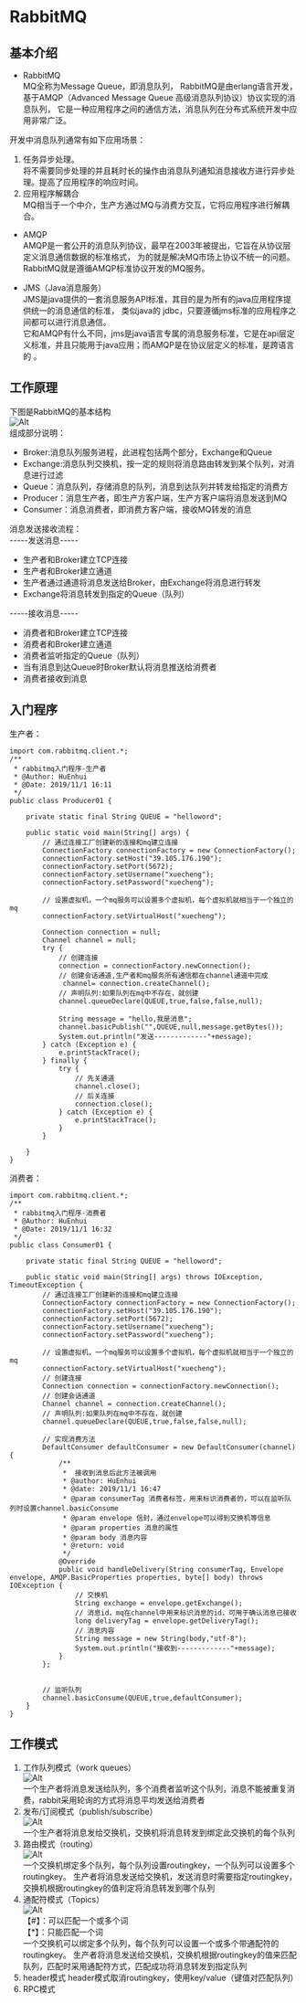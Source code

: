 # RabbitMQ

## 基本介绍
-  RabbitMQ     
MQ全称为Message Queue，即消息队列， RabbitMQ是由erlang语言开发，基于AMQP（Advanced Message Queue 高级消息队列协议）协议实现的消息队列，
它是一种应用程序之间的通信方法，消息队列在分布式系统开发中应用非常广泛。   
     
开发中消息队列通常有如下应用场景：   
1. 任务异步处理。   
  将不需要同步处理的并且耗时长的操作由消息队列通知消息接收方进行异步处理。提高了应用程序的响应时间。
2. 应用程序解耦合  
  MQ相当于一个中介，生产方通过MQ与消费方交互，它将应用程序进行解耦合。
  
-  AMQP     
AMQP是一套公开的消息队列协议，最早在2003年被提出，它旨在从协议层定义消息通信数据的标准格式，
 为的就是解决MQ市场上协议不统一的问题。RabbitMQ就是遵循AMQP标准协议开发的MQ服务。 
 
 - JMS（Java消息服务）        
JMS是java提供的一套消息服务API标准，其目的是为所有的java应用程序提供统一的消息通信的标准，
类似java的 jdbc，只要遵循jms标准的应用程序之间都可以进行消息通信。    
它和AMQP有什么不同，jms是java语言专属的消息服务标准，它是在api层定义标准，并且只能用于java应用；而AMQP是在协议层定义的标准，是跨语言的 。

## 工作原理
下图是RabbitMQ的基本结构    
![Alt](./RabbitMQimg/rabbitmq原理.png)   
组成部分说明： 
- Broker:消息队列服务进程，此进程包括两个部分，Exchange和Queue
- Exchange:消息队列交换机，按一定的规则将消息路由转发到某个队列，对消息进行过滤
- Queue：消息队列，存储消息的队列，消息到达队列并转发给指定的消费方
- Producer：消息生产者，即生产方客户端，生产方客户端将消息发送到MQ
- Consumer：消息消费者，即消费方客户端，接收MQ转发的消息

消息发送接收流程：   
-----发送消息-----
- 生产者和Broker建立TCP连接
- 生产者和Broker建立通道
- 生产者通过通道将消息发送给Broker，由Exchange将消息进行转发
- Exchange将消息转发到指定的Queue（队列）

-----接收消息-----
- 消费者和Broker建立TCP连接
- 消费者和Broker建立通道
- 消费者监听指定的Queue（队列）
- 当有消息到达Queue时Broker默认将消息推送给消费者
- 消费者接收到消息

## 入门程序
生产者：
```
import com.rabbitmq.client.*;
/**
 * rabbitmq入门程序-生产者
 * @Author: HuEnhui
 * @Date: 2019/11/1 16:11
 */
public class Producer01 {

    private static final String QUEUE = "helloword";

    public static void main(String[] args) {
        // 通过连接工厂创建新的连接和mq建立连接
        ConnectionFactory connectionFactory = new ConnectionFactory();
        connectionFactory.setHost("39.105.176.190");
        connectionFactory.setPort(5672);
        connectionFactory.setUsername("xuecheng");
        connectionFactory.setPassword("xuecheng");

        // 设置虚拟机，一个mq服务可以设置多个虚拟机，每个虚拟机就相当于一个独立的mq
        connectionFactory.setVirtualHost("xuecheng");

        Connection connection = null;
        Channel channel = null;
        try {
            // 创建连接
            connection = connectionFactory.newConnection();
            // 创建会话通道,生产者和mq服务所有通信都在channel通道中完成
             channel= connection.createChannel();
            // 声明队列:如果队列在mq中不存在，就创建
            channel.queueDeclare(QUEUE,true,false,false,null);

            String message = "hello,我是消息";
            channel.basicPublish("",QUEUE,null,message.getBytes());
            System.out.println("发送-------------"+message);
        } catch (Exception e) {
            e.printStackTrace();
        } finally {
            try {
                // 先关通道
                channel.close();
                // 后关连接
                connection.close();
            } catch (Exception e) {
                e.printStackTrace();
            }
        }

    }
}
```
消费者：
```
import com.rabbitmq.client.*;
/**
 * rabbitmq入门程序-消费者
 * @Author: HuEnhui
 * @Date: 2019/11/1 16:32
 */
public class Consumer01 {

    private static final String QUEUE = "helloword";

    public static void main(String[] args) throws IOException, TimeoutException {
        // 通过连接工厂创建新的连接和mq建立连接
        ConnectionFactory connectionFactory = new ConnectionFactory();
        connectionFactory.setHost("39.105.176.190");
        connectionFactory.setPort(5672);
        connectionFactory.setUsername("xuecheng");
        connectionFactory.setPassword("xuecheng");

        // 设置虚拟机，一个mq服务可以设置多个虚拟机，每个虚拟机就相当于一个独立的mq
        connectionFactory.setVirtualHost("xuecheng");
        // 创建连接
        Connection connection = connectionFactory.newConnection();
        // 创建会话通道
        Channel channel = connection.createChannel();
        // 声明队列:如果队列在mq中不存在，就创建
        channel.queueDeclare(QUEUE,true,false,false,null);

        // 实现消费方法
        DefaultConsumer defaultConsumer = new DefaultConsumer(channel){
            /**
             *  接收到消息后此方法被调用
             * @author: HuEnhui
             * @date: 2019/11/1 16:47
             * @param consumerTag 消费者标签，用来标识消费者的，可以在监听队列时设置channel.basicConsume
             * @param envelope 信封，通过envelope可以得到交换机等信息
             * @param properties 消息的属性
             * @param body 消息内容
             * @return: void
             */
            @Override
            public void handleDelivery(String consumerTag, Envelope envelope, AMQP.BasicProperties properties, byte[] body) throws IOException {
                // 交换机
                String exchange = envelope.getExchange();
                // 消息id，mq在channel中用来标识消息的id，可用于确认消息已接收
                long deliveryTag = envelope.getDeliveryTag();
                // 消息内容
                String message = new String(body,"utf-8");
                System.out.println("接收到-------------"+message);
            }
        };
        
        
        // 监听队列
        channel.basicConsume(QUEUE,true,defaultConsumer);
    }
}
```

## 工作模式
1. 工作队列模式（work queues）    
![Alt](./RabbitMQimg/工作队列模式.png)        
一个生产者将消息发送给队列，多个消费者监听这个队列，消息不能被重复消费，rabbit采用轮询的方式将消息平均发送给消费者
2. 发布/订阅模式（publish/subscribe）   
![Alt](./RabbitMQimg/发布订阅模式.png)        
一个生产者将消息发给交换机，交换机将消息转发到绑定此交换机的每个队列 
3. 路由模式（routing）     
![Alt](./RabbitMQimg/路由模式.png)      
一个交换机绑定多个队列，每个队列设置routingkey，一个队列可以设置多个routingkey。
生产者将消息发送给交换机，发送消息时需要指定routingkey，交换机根据routingkey的值判定将消息转发到哪个队列
4. 通配符模式（Topics）    
![Alt](./RabbitMQimg/通配符模式.png)          
【#】：可以匹配一个或多个词        
【*】：只能匹配一个词           
一个交换机可以绑定多个队列，每个队列可以设置一个或多个带通配符的routingkey。
生产者将消息发送给交换机，交换机根据routingkey的值来匹配队列，匹配时采用通配符方式，匹配成功将消息转发到指定队列
5. header模式
header模式取消routingkey，使用key/value（键值对匹配队列）
6. RPC模式

